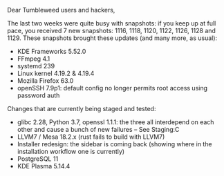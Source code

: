 Dear Tumbleweed users and hackers,

The last two weeks were quite busy with snapshots: if you keep up at full pace, you received 7 new snapshots: 1116, 1118, 1120,  1122, 1126, 1128 and 1129.
These snapshots brought these updates (and many more, as usual):

* KDE Frameworks 5.52.0
* FFmpeg 4.1
* systemd 239
* Linux kernel 4.19.2 & 4.19.4
* Mozilla Firefox 63.0
* openSSH 7.9p1: default config no longer permits root access using password auth

Changes that are currently being staged and tested:

* glibc 2.28, Python 3.7, openssl 1.1.1: the three all interdepend on each other and cause a bunch of new failures – See Staging:C
* LLVM7 / Mesa 18.2.x (rust fails to build with LLVM7)
* Installer redesign: the sidebar is coming back (showing where in the installation workflow one is currently)
* PostgreSQL 11
* KDE Plasma 5.14.4


